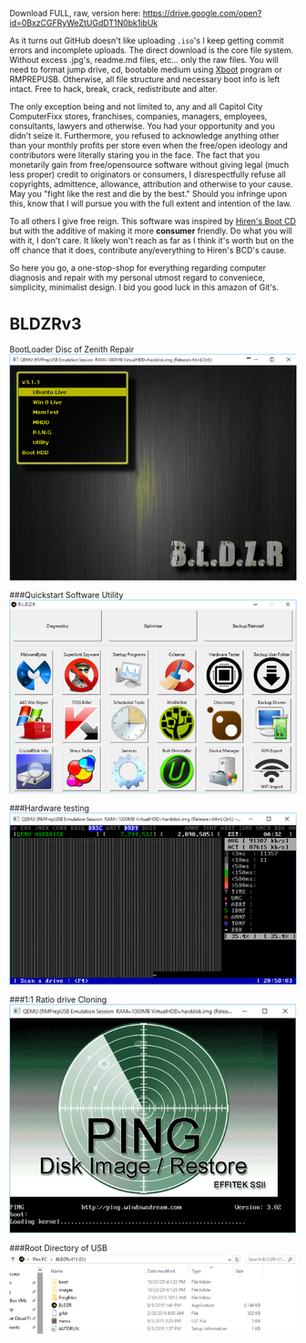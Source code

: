 Download FULL, raw, version here: https://drive.google.com/open?id=0BxzCGFRyWeZtUGdDT1N0bk1ibUk

As it turns out GitHub doesn't like uploading `.iso`'s I keep getting commit errors and incomplete uploads. The direct download is the core file system. Without excess .jpg's, readme.md files, etc... only the raw files. You will need to format jump drive, cd, bootable medium using <a href="http://www.pendrivelinux.com/xboot-multiboot-iso-usb-creator/">Xboot</a> program or <a hre="http://www.rmprepusb.com/documents/release-2-0">RMPREPUSB</a>. Otherwise, all file structure and necessary boot info is left intact. Free to hack, break, crack, redistribute and alter.

The only exception being and not limited to, any and all Capitol City ComputerFixx stores, franchises, companies, managers, employees, consultants, lawyers and otherwise. You had your opportunity and you didn't seize it. Furthermore, you refused to acknowledge anything other than your monthly profits per store even when the free/open ideology and contributors were literally staring you in the face. The fact that you monetarily gain from free/opensource software without giving legal (much less proper) credit to originators or consumers, I disrespectfully refuse all copyrights, admittence, allowance, attribution and otherwise to your cause. May you "fight like the rest and die by the best." Should you infringe upon this, know that I will pursue you with the full extent and intention of the law.

To all others I give free reign. This software was inspired by <a href="http://www.hirensbootcd.org/">Hiren's Boot CD</a> but with the additive of making it more <b>consumer</b> friendly. Do what you will with it, I don't care. It likely won't reach as far as I think it's worth but on the off chance that it does, contribute any/everything to Hiren's BCD's cause.

So here you go, a one-stop-shop for everything regarding computer diagnosis and repair with my personal utmost regard to conveniece, simplicity, minimalist design. I bid you good luck in this amazon of Git's.

# BLDZRv3
BootLoader Disc of Zenith Repair
<img src="https://raw.githubusercontent.com/BiTinerary/BLDZRvZ/master/GitHub%20Images/BLDZR.png" />

###Quickstart Software Utility
<img src="https://raw.githubusercontent.com/BiTinerary/BLDZRvZ/master/GitHub%20Images/BldzrProg.png" />

###Hardware testing
<img src="https://raw.githubusercontent.com/BiTinerary/BLDZRvZ/master/GitHub%20Images/mhddbldzr.png" />

###1:1 Ratio drive Cloning
<img src="https://raw.githubusercontent.com/BiTinerary/BLDZRvZ/master/GitHub%20Images/pingbldzr.png" />

###Root Directory of USB
<img src="https://raw.githubusercontent.com/BiTinerary/BLDZRvZ/master/GitHub%20Images/root%20directory.PNG" />
